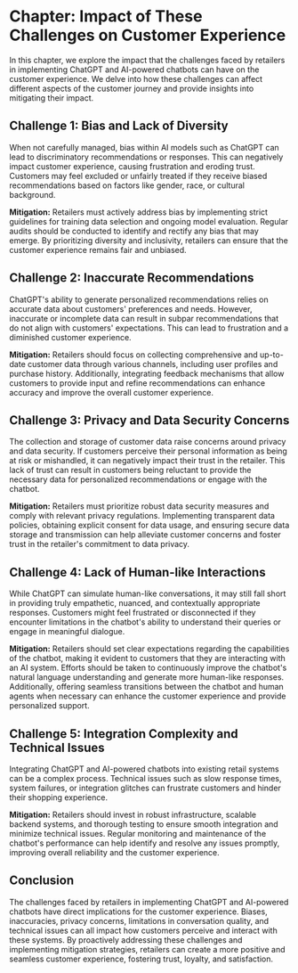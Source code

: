 Chapter: Impact of These Challenges on Customer Experience
==========================================================

In this chapter, we explore the impact that the challenges faced by retailers in implementing ChatGPT and AI-powered chatbots can have on the customer experience. We delve into how these challenges can affect different aspects of the customer journey and provide insights into mitigating their impact.

Challenge 1: Bias and Lack of Diversity
---------------------------------------

When not carefully managed, bias within AI models such as ChatGPT can lead to discriminatory recommendations or responses. This can negatively impact customer experience, causing frustration and eroding trust. Customers may feel excluded or unfairly treated if they receive biased recommendations based on factors like gender, race, or cultural background.

**Mitigation:** Retailers must actively address bias by implementing strict guidelines for training data selection and ongoing model evaluation. Regular audits should be conducted to identify and rectify any bias that may emerge. By prioritizing diversity and inclusivity, retailers can ensure that the customer experience remains fair and unbiased.

Challenge 2: Inaccurate Recommendations
---------------------------------------

ChatGPT's ability to generate personalized recommendations relies on accurate data about customers' preferences and needs. However, inaccurate or incomplete data can result in subpar recommendations that do not align with customers' expectations. This can lead to frustration and a diminished customer experience.

**Mitigation:** Retailers should focus on collecting comprehensive and up-to-date customer data through various channels, including user profiles and purchase history. Additionally, integrating feedback mechanisms that allow customers to provide input and refine recommendations can enhance accuracy and improve the overall customer experience.

Challenge 3: Privacy and Data Security Concerns
-----------------------------------------------

The collection and storage of customer data raise concerns around privacy and data security. If customers perceive their personal information as being at risk or mishandled, it can negatively impact their trust in the retailer. This lack of trust can result in customers being reluctant to provide the necessary data for personalized recommendations or engage with the chatbot.

**Mitigation:** Retailers must prioritize robust data security measures and comply with relevant privacy regulations. Implementing transparent data policies, obtaining explicit consent for data usage, and ensuring secure data storage and transmission can help alleviate customer concerns and foster trust in the retailer's commitment to data privacy.

Challenge 4: Lack of Human-like Interactions
--------------------------------------------

While ChatGPT can simulate human-like conversations, it may still fall short in providing truly empathetic, nuanced, and contextually appropriate responses. Customers might feel frustrated or disconnected if they encounter limitations in the chatbot's ability to understand their queries or engage in meaningful dialogue.

**Mitigation:** Retailers should set clear expectations regarding the capabilities of the chatbot, making it evident to customers that they are interacting with an AI system. Efforts should be taken to continuously improve the chatbot's natural language understanding and generate more human-like responses. Additionally, offering seamless transitions between the chatbot and human agents when necessary can enhance the customer experience and provide personalized support.

Challenge 5: Integration Complexity and Technical Issues
--------------------------------------------------------

Integrating ChatGPT and AI-powered chatbots into existing retail systems can be a complex process. Technical issues such as slow response times, system failures, or integration glitches can frustrate customers and hinder their shopping experience.

**Mitigation:** Retailers should invest in robust infrastructure, scalable backend systems, and thorough testing to ensure smooth integration and minimize technical issues. Regular monitoring and maintenance of the chatbot's performance can help identify and resolve any issues promptly, improving overall reliability and the customer experience.

Conclusion
----------

The challenges faced by retailers in implementing ChatGPT and AI-powered chatbots have direct implications for the customer experience. Biases, inaccuracies, privacy concerns, limitations in conversation quality, and technical issues can all impact how customers perceive and interact with these systems. By proactively addressing these challenges and implementing mitigation strategies, retailers can create a more positive and seamless customer experience, fostering trust, loyalty, and satisfaction.
